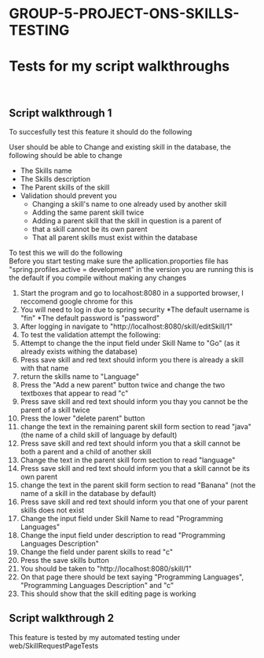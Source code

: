 # GROUP-5-PROJECT-ONS-SKILLS-TESTING

<h1>Tests for my script walkthroughs</h1>
<br>
<h2>Script walkthrough 1</h2>
<p>To succesfully test this feature it should do the following<p>
<p>User should be able to Change and existing skill in the database, the following should be able to change</p>

* The Skills name
* The Skills description
* The Parent skills of the skill
* Validation should prevent you
  - Changing a skill's name to one already used by another skill
  - Adding the same parent skill twice
  - Adding a parent skill that the skill in question is a parent of
  - that a skill cannot be its own parent
  - That all parent skills must exist within the database

To test this we will do the following<br>
Before you start testing make sure the apllication.proporties file has "spring.profiles.active = development" in the version you are running this is the default if you compile without making any changes

1. Start the program and go to localhost:8080 in a supported browser, I reccomend google chrome for this
2. You will need to log in due to spring security
  *The default username is "fin"
  *The default password is "password"
3. After logging in navigate to "http://localhost:8080/skill/editSkill/1"
4. To test the validation attempt the following:
  1. Attempt to change the the input field under Skill Name to "Go" (as it already exists withing the database)
  2. Press save skill and red text should inform you there is already a skill with that name
  3. return the skills name to "Language"
  4. Press the "Add a new parent" button twice and change the two textboxes that appear to read "c"
  5. Press save skill and red text should inform you thay you cannot be the parent of a skill twice
  6. Press the lower "delete parent" button
  7. change the text in the remaining parent skill form section to read "java" (the name of a child skill of language by default)
  8. Press save skill and red text should inform you that a skill cannot be both a parent and a child of another skill
  9. Change the text in the parent skill form section to read "language"
  10. Press save skill and red text should inform you that a skill cannot be its own parent
  11. change the text in the parent skill form section to read "Banana" (not the name of a skill in the database by default)
  12. Press save skill and red text should inform you that one of your parent skills does not exist
5. Change the input field under Skill Name to read "Programming Languages"
6. Change the input field under description to read "Programming Languages Description"
7. Change the field under parent skills to read "c"
8. Press the save skills button
9. You should be taken to "http://localhost:8080/skill/1"
10. On that page there should be text saying "Programming Languages", "Programming Languages Description" and "c"
11. This should show that the skill editing page is working

<h2>Script walkthrough 2</h2>
<p>This feature is tested by my automated testing under web/SkillRequestPageTests</p>